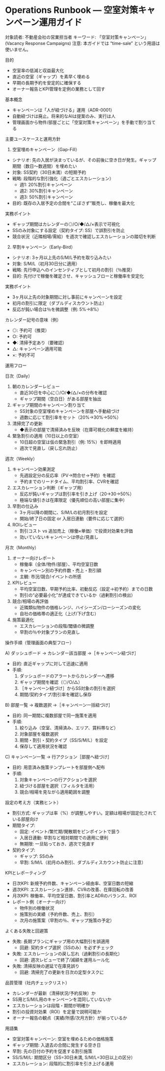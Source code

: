 # Operations Runbook — 空室対策キャンペーン運用ガイド
対象読者: 不動産会社の営業担当者
キーワード: 「空室対策キャンペーン」(Vacancy Response Campaigns)
注意: 本ガイドでは “time-sale” という用語は使いません。

目的
- 空室率の低減と収益最大化
- 直近の空室（ギャップ）を素早く埋める
- 早期の長期予約を安定的に確保する
- オーナー報告とKPI管理を定例の業務として回す

基本概念
- キャンペーンは「人が紐づける」運用（ADR-0001）
- 自動紐づけは廃止。将来的なAIは提案のみ、実行は人
- 管理画面から物件/部屋ごとに「空室対策キャンペーン」を手動で割り当てる

主要ユースケースと運用方針

1) 空室埋めキャンペーン（Gap-Fill）
- シナリオ: 先の入居が決まっているが、その前後に空き日が発生。ギャップ期間（数日〜数週間）を埋めたい
- 対象: SS契約（30日未満）の短期予約
- 戦略: 段階的な割引強化（週ごとエスカレーション）
  - 週1: 20%割引キャンペーン
  - 週2: 30%割引キャンペーン
  - 週3: 50%割引キャンペーン
- 目的: 既存の入居予定の合間を“こぼさず”販売し、稼働を最大化

実務ポイント
- ギャップ期間はカレンダーの◎/○/◆/△/×表示で可視化
- SSのみ対象にする設定（契約タイプ: SS）で誤割引を防止
- 競合状況（近隣相場/需給）を週次で確認しエスカレーションの踏切を判断

2) 早割キャンペーン（Early-Bird）
- シナリオ: 3ヶ月以上先のS/M/L予約を取り込みたい
- 対象: S/M/L（初月30日分に適用）
- 戦略: 先行申込へのインセンティブとして初月の割引（％推奨）
- 目的: 先付けで稼働を確定させ、キャッシュフローと稼働率を安定化

実務ポイント
- 3ヶ月以上先の対象期間に対し事前にキャンペーンを設定
- 初月の割引に限定（ダブルディスカウント防止）
- 反応が鈍い場合は％を微調整（例: 5%→8%）

カレンダー記号の意味（例）
- ◎: 予約可（推奨）
- ○: 予約可
- ◆: 清掃予定あり（要確認）
- △: キャンペーン適用可能
- ×: 予約不可

運用フロー

日次（Daily）
1. 朝のカレンダーレビュー
   - 直近30日を中心に◎/○/◆/△/×の分布を確認
   - ギャップ期間（空白日）がある部屋を抽出
2. ギャップ期間のキャンペーン割り当て
   - SS対象の空室埋めキャンペーンを部屋へ手動紐づけ
   - 週数に応じて割引率をセット（20%→30%→50%）
3. 清掃完了の更新
   - ◆表示の部屋で清掃済みを反映（在庫可視化の鮮度を維持）
4. 緊急割引の適用（10日以上の空室）
   - 10日超の空室は仮の緊急割引（例: 15%）を即時適用
   - 週次で見直し（戻し忘れ防止）

週次（Weekly）
1. キャンペーン効果測定
   - 先週設定分の反応率（PV→問合せ→予約）を確認
   - 予約までのリードタイム、平均割引率、CVRを確認
2. エスカレーション判断（ギャップ用）
   - 反応が鈍いギャップは割引率を引き上げ（20→30→50%）
   - 極端な値引きは在庫限定（優先順位の高い部屋に集中）
3. 早割の仕込み
   - 3ヶ月以降の期間に、S/M/Lの初月割引を設定
   - 開始/終了日の固定 or 入居日連動（要件に応じて選択）
4. ROIレビュー
   - 割引コスト vs 追加売上（稼働×単価）で投資対効果を評価
   - 効いていないキャンペーンは停止/見直し

月次（Monthly）
1. オーナー向けレポート
   - 稼働率（全体/物件/部屋）、平均空室日数
   - キャンペーン別の予約件数・売上・割引額
   - 主観: 市況/競合/イベントの所感
2. KPIレビュー
   - 平均空室日数、早期予約比率、初動反応（設定→初予約）までの日数
   - 割引の“必要最小化”が達成できているか（過剰割引の検出）
3. 競合/相場の再評価
   - 近隣類似物件の価格レンジ、ハイシーズン/ローシーズンの変化
   - 自社の価格帯の適正化（上げ/下げ含む）
4. 施策最適化
   - エスカレーションの段階/閾値の微調整
   - 早割の％や対象プランの見直し

操作手順（管理画面の典型フロー）

A) ダッシュボード → カレンダー該当部屋 →［キャンペーン紐づけ］
- 目的: 直近ギャップに対して迅速に適用
- 手順:
  1. ダッシュボードのアラートからカレンダーへ遷移
  2. ギャップ期間を確認（◎/○/△）
  3. ［キャンペーン紐づけ］からSS対象の割引を選択
  4. 期間/契約タイプ/割引率を確認し保存

B) 部屋一覧 → 複数選択 →［キャンペーン一括紐づけ］
- 目的: 同一期間に複数部屋で同一施策を適用
- 手順:
  1. 絞り込み（空室、清掃済み、エリア、賃料帯など）
  2. 対象部屋を複数選択
  3. 期間・割引・契約タイプ（SS/S/M/L）を設定
  4. 保存して適用状況を確認

C) キャンペーン一覧 → 行アクション［部屋へ紐づけ］
- 目的: 用意済み施策テンプレートを部屋側へ配布
- 手順:
  1. 対象キャンペーンの行アクションを選択
  2. 紐づける部屋を選択（フィルタを活用）
  3. 競合/相場を見ながら適用範囲を調整

設定の考え方（実務ヒント）
- 割引方式: ギャップは率（%）が調整しやすい。定額は相場が固定化されている部屋向け
- 期間タイプ:
  - 固定: イベント/繁忙期/閑散期をピンポイントで狙う
  - 入居日連動: 早割など相対期間での適用に便利
  - 無期限: 一旦貼っておき、週次で見直す
- 契約タイプ:
  - ギャップ: SSのみ
  - 早割: S/M/L（初月のみ割引、ダブルディスカウント防止に注意）

KPIとレポーティング
- 日次KPI: 新規予約件数、キャンペーン経由率、空室日数の短縮
- 週次KPI: エスカレーション進捗、CVRの改善、在庫回転の改善
- 月次KPI: 稼働率、平均空室日数、割引率とADRのバランス、ROI
- レポート例（オーナー向け）
  - 物件別の稼働状況
  - 施策別の実績（予約件数、売上、割引）
  - 次月の施策案（早割の％、ギャップ施策の予定）

よくある失敗と回避策
- 失敗: 長期プランにギャップ用の大幅割引を誤適用
  - 回避: 契約タイプ選択（SSのみ）を必ずチェック
- 失敗: エスカレーションの戻し忘れ（過剰割引の長期化）
  - 回避: 週次レビューで終了/減額を運用ルール化
- 失敗: 清掃反映の遅延で在庫見誤り
  - 回避: 清掃完了の更新を日次の定型タスクに

品質管理（社内チェックリスト）
- カレンダーが最新（清掃状況/予約反映）か
- SS用とS/M/L用のキャンペーンを混同していないか
- エスカレーションは段階・期間が明確か
- 割引の投資対効果（ROI）を定量で説明可能か
- オーナー報告の観点（実績/所感/次月方針）が揃っているか

用語集
- 空室対策キャンペーン: 空室を埋めるための価格施策
- ギャップ期間: 入退去の合間に発生する空き日
- 早割: 先の日付の予約を促進する割引施策
- SS/S/M/L: 期間区分（SS=30日未満, S/M/L=30日以上の区分）
- エスカレーション: 段階的に割引率を引き上げる運用
